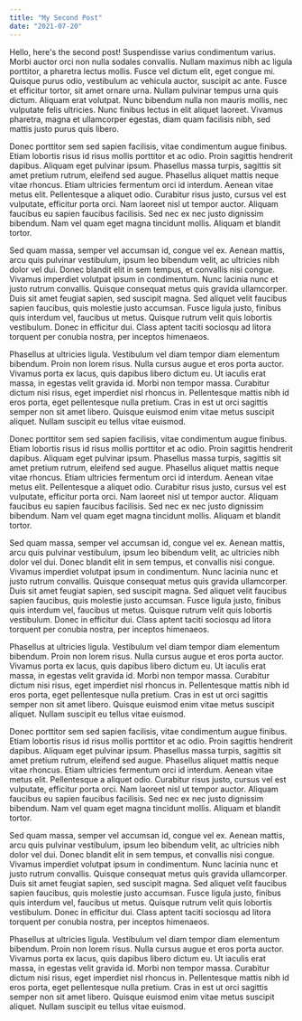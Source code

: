 ```yaml
---
title: "My Second Post"
date: "2021-07-20"
---
```


Hello, here's the second post! Suspendisse varius condimentum varius. Morbi auctor orci non nulla sodales convallis. Nullam maximus nibh ac ligula porttitor, a pharetra lectus mollis. Fusce vel dictum elit, eget congue mi. Quisque purus odio, vestibulum ac vehicula auctor, suscipit ac ante. Fusce et efficitur tortor, sit amet ornare urna. Nullam pulvinar tempus urna quis dictum. Aliquam erat volutpat. Nunc bibendum nulla non mauris mollis, nec vulputate felis ultricies. Nunc finibus lectus in elit aliquet laoreet. Vivamus pharetra, magna et ullamcorper egestas, diam quam facilisis nibh, sed mattis justo purus quis libero.

Donec porttitor sem sed sapien facilisis, vitae condimentum augue finibus. Etiam lobortis risus id risus mollis porttitor et ac odio. Proin sagittis hendrerit dapibus. Aliquam eget pulvinar ipsum. Phasellus massa turpis, sagittis sit amet pretium rutrum, eleifend sed augue. Phasellus aliquet mattis neque vitae rhoncus. Etiam ultricies fermentum orci id interdum. Aenean vitae metus elit. Pellentesque a aliquet odio. Curabitur risus justo, cursus vel est vulputate, efficitur porta orci. Nam laoreet nisl ut tempor auctor. Aliquam faucibus eu sapien faucibus facilisis. Sed nec ex nec justo dignissim bibendum. Nam vel quam eget magna tincidunt mollis. Aliquam et blandit tortor.

Sed quam massa, semper vel accumsan id, congue vel ex. Aenean mattis, arcu quis pulvinar vestibulum, ipsum leo bibendum velit, ac ultricies nibh dolor vel dui. Donec blandit elit in sem tempus, et convallis nisi congue. Vivamus imperdiet volutpat ipsum in condimentum. Nunc lacinia nunc et justo rutrum convallis. Quisque consequat metus quis gravida ullamcorper. Duis sit amet feugiat sapien, sed suscipit magna. Sed aliquet velit faucibus sapien faucibus, quis molestie justo accumsan. Fusce ligula justo, finibus quis interdum vel, faucibus ut metus. Quisque rutrum velit quis lobortis vestibulum. Donec in efficitur dui. Class aptent taciti sociosqu ad litora torquent per conubia nostra, per inceptos himenaeos.

Phasellus at ultricies ligula. Vestibulum vel diam tempor diam elementum bibendum. Proin non lorem risus. Nulla cursus augue et eros porta auctor. Vivamus porta ex lacus, quis dapibus libero dictum eu. Ut iaculis erat massa, in egestas velit gravida id. Morbi non tempor massa. Curabitur dictum nisi risus, eget imperdiet nisl rhoncus in. Pellentesque mattis nibh id eros porta, eget pellentesque nulla pretium. Cras in est ut orci sagittis semper non sit amet libero. Quisque euismod enim vitae metus suscipit aliquet. Nullam suscipit eu tellus vitae euismod.

Donec porttitor sem sed sapien facilisis, vitae condimentum augue finibus. Etiam lobortis risus id risus mollis porttitor et ac odio. Proin sagittis hendrerit dapibus. Aliquam eget pulvinar ipsum. Phasellus massa turpis, sagittis sit amet pretium rutrum, eleifend sed augue. Phasellus aliquet mattis neque vitae rhoncus. Etiam ultricies fermentum orci id interdum. Aenean vitae metus elit. Pellentesque a aliquet odio. Curabitur risus justo, cursus vel est vulputate, efficitur porta orci. Nam laoreet nisl ut tempor auctor. Aliquam faucibus eu sapien faucibus facilisis. Sed nec ex nec justo dignissim bibendum. Nam vel quam eget magna tincidunt mollis. Aliquam et blandit tortor.

Sed quam massa, semper vel accumsan id, congue vel ex. Aenean mattis, arcu quis pulvinar vestibulum, ipsum leo bibendum velit, ac ultricies nibh dolor vel dui. Donec blandit elit in sem tempus, et convallis nisi congue. Vivamus imperdiet volutpat ipsum in condimentum. Nunc lacinia nunc et justo rutrum convallis. Quisque consequat metus quis gravida ullamcorper. Duis sit amet feugiat sapien, sed suscipit magna. Sed aliquet velit faucibus sapien faucibus, quis molestie justo accumsan. Fusce ligula justo, finibus quis interdum vel, faucibus ut metus. Quisque rutrum velit quis lobortis vestibulum. Donec in efficitur dui. Class aptent taciti sociosqu ad litora torquent per conubia nostra, per inceptos himenaeos.

Phasellus at ultricies ligula. Vestibulum vel diam tempor diam elementum bibendum. Proin non lorem risus. Nulla cursus augue et eros porta auctor. Vivamus porta ex lacus, quis dapibus libero dictum eu. Ut iaculis erat massa, in egestas velit gravida id. Morbi non tempor massa. Curabitur dictum nisi risus, eget imperdiet nisl rhoncus in. Pellentesque mattis nibh id eros porta, eget pellentesque nulla pretium. Cras in est ut orci sagittis semper non sit amet libero. Quisque euismod enim vitae metus suscipit aliquet. Nullam suscipit eu tellus vitae euismod.

Donec porttitor sem sed sapien facilisis, vitae condimentum augue finibus. Etiam lobortis risus id risus mollis porttitor et ac odio. Proin sagittis hendrerit dapibus. Aliquam eget pulvinar ipsum. Phasellus massa turpis, sagittis sit amet pretium rutrum, eleifend sed augue. Phasellus aliquet mattis neque vitae rhoncus. Etiam ultricies fermentum orci id interdum. Aenean vitae metus elit. Pellentesque a aliquet odio. Curabitur risus justo, cursus vel est vulputate, efficitur porta orci. Nam laoreet nisl ut tempor auctor. Aliquam faucibus eu sapien faucibus facilisis. Sed nec ex nec justo dignissim bibendum. Nam vel quam eget magna tincidunt mollis. Aliquam et blandit tortor.

Sed quam massa, semper vel accumsan id, congue vel ex. Aenean mattis, arcu quis pulvinar vestibulum, ipsum leo bibendum velit, ac ultricies nibh dolor vel dui. Donec blandit elit in sem tempus, et convallis nisi congue. Vivamus imperdiet volutpat ipsum in condimentum. Nunc lacinia nunc et justo rutrum convallis. Quisque consequat metus quis gravida ullamcorper. Duis sit amet feugiat sapien, sed suscipit magna. Sed aliquet velit faucibus sapien faucibus, quis molestie justo accumsan. Fusce ligula justo, finibus quis interdum vel, faucibus ut metus. Quisque rutrum velit quis lobortis vestibulum. Donec in efficitur dui. Class aptent taciti sociosqu ad litora torquent per conubia nostra, per inceptos himenaeos.

Phasellus at ultricies ligula. Vestibulum vel diam tempor diam elementum bibendum. Proin non lorem risus. Nulla cursus augue et eros porta auctor. Vivamus porta ex lacus, quis dapibus libero dictum eu. Ut iaculis erat massa, in egestas velit gravida id. Morbi non tempor massa. Curabitur dictum nisi risus, eget imperdiet nisl rhoncus in. Pellentesque mattis nibh id eros porta, eget pellentesque nulla pretium. Cras in est ut orci sagittis semper non sit amet libero. Quisque euismod enim vitae metus suscipit aliquet. Nullam suscipit eu tellus vitae euismod.
